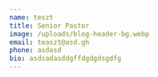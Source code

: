 ```yaml
---
name: teszt
title: Senior Pastor
image: /uploads/blog-header-bg.webp
email: teaszt@asd.gh
phone: asdasd
bio: asdsadasddgffdgdgdsgdfg
---
```


